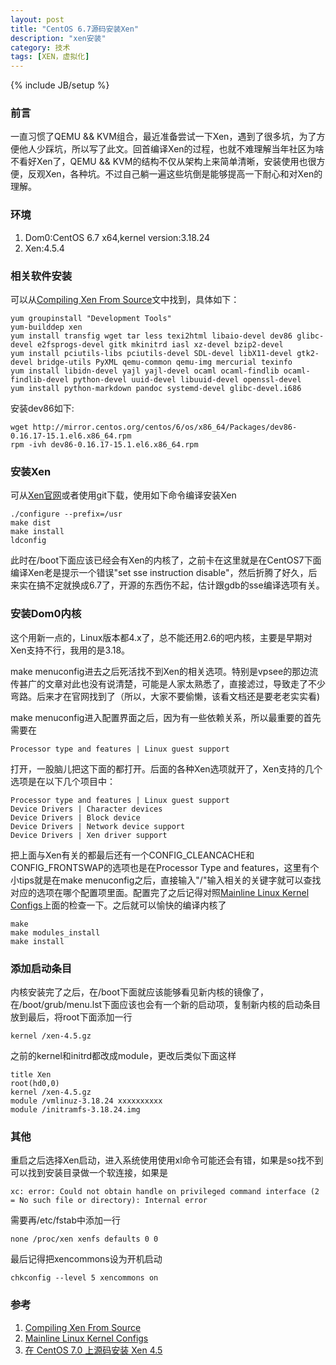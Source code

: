 ```yaml
---
layout: post
title: "CentOS 6.7源码安装Xen"
description: "xen安装"
category: 技术
tags: [XEN，虚拟化]
---
```

{% include JB/setup %}


<h3>前言</h3>

一直习惯了QEMU && KVM组合，最近准备尝试一下Xen，遇到了很多坑，为了方便他人少踩坑，所以写了此文。回首编译Xen的过程，也就不难理解当年社区为啥不看好Xen了，QEMU && KVM的结构不仅从架构上来简单清晰，安装使用也很方便，反观Xen，各种坑。不过自己躺一遍这些坑倒是能够提高一下耐心和对Xen的理解。

<h3>环境</h3>

1. Dom0:CentOS 6.7 x64,kernel version:3.18.24
2. Xen:4.5.4

<h3>相关软件安装</h3>

可以从[Compiling Xen From Source](http://wiki.xenproject.org/wiki/Compiling_Xen_From_Source)文中找到，具体如下：

	yum groupinstall "Development Tools"
	yum-builddep xen
	yum install transfig wget tar less texi2html libaio-devel dev86 glibc-devel e2fsprogs-devel gitk mkinitrd iasl xz-devel bzip2-devel
	yum install pciutils-libs pciutils-devel SDL-devel libX11-devel gtk2-devel bridge-utils PyXML qemu-common qemu-img mercurial texinfo
	yum install libidn-devel yajl yajl-devel ocaml ocaml-findlib ocaml-findlib-devel python-devel uuid-devel libuuid-devel openssl-devel
	yum install python-markdown pandoc systemd-devel glibc-devel.i686

安装dev86如下:

	wget http://mirror.centos.org/centos/6/os/x86_64/Packages/dev86-0.16.17-15.1.el6.x86_64.rpm
	rpm -ivh dev86-0.16.17-15.1.el6.x86_64.rpm

<h3>安装Xen</h3>

可从[Xen官网](http://www.xenproject.org/)或者使用git下载，使用如下命令编译安装Xen
	
	./configure --prefix=/usr
	make dist
	make install
	ldconfig

此时在/boot下面应该已经会有Xen的内核了，之前卡在这里就是在CentOS7下面编译Xen老是提示一个错误"set sse instruction disable"，然后折腾了好久，后来实在搞不定就换成6.7了，开源的东西伤不起，估计跟gdb的sse编译选项有关。

<h3>安装Dom0内核</h3>

这个用新一点的，Linux版本都4.x了，总不能还用2.6的吧内核，主要是早期对Xen支持不行，我用的是3.18。

make menuconfig进去之后死活找不到Xen的相关选项。特别是vpsee的那边流传甚广的文章对此也没有说清楚，可能是人家太熟悉了，直接滤过，导致走了不少弯路。后来才在官网找到了（所以，大家不要偷懒，该看文档还是要老老实实看)

make menuconfig进入配置界面之后，因为有一些依赖关系，所以最重要的首先需要在
	
	Processor type and features | Linux guest support

打开，一股脑儿把这下面的都打开。后面的各种Xen选项就开了，Xen支持的几个选项是在以下几个项目中：

	Processor type and features | Linux guest support
	Device Drivers | Character devices
	Device Drivers | Block device 
	Device Drivers | Network device support
	Device Drivers | Xen driver support

把上面与Xen有关的都最后还有一个CONFIG\_CLEANCACHE和CONFIG\_FRONTSWAP的选项也是在Processor Type and features，这里有个小tips就是在make menuconfig之后，直接输入"/"输入相关的关键字就可以查找对应的选项在哪个配置项里面。配置完了之后记得对照[Mainline Linux Kernel Configs](http://wiki.xenproject.org/wiki/Mainline_Linux_Kernel_Configs)上面的检查一下。之后就可以愉快的编译内核了

	make 
	make modules_install
	make install


<h3>添加启动条目</h3>

内核安装完了之后，在/boot下面就应该能够看见新内核的镜像了，在/boot/grub/menu.lst下面应该也会有一个新的启动项，复制新内核的启动条目放到最后，将root下面添加一行
	
	kernel /xen-4.5.gz

之前的kernel和initrd都改成module，更改后类似下面这样

	title Xen
	root(hd0,0)
	kernel /xen-4.5.gz
	module /vmlinuz-3.18.24 xxxxxxxxxx
	module /initramfs-3.18.24.img


<h3>其他</h3>

重启之后选择Xen启动，进入系统使用使用xl命令可能还会有错，如果是so找不到可以找到安装目录做一个软连接，如果是

	xc: error: Could not obtain handle on privileged command interface (2 = No such file or directory): Internal error

需要再/etc/fstab中添加一行

	none /proc/xen xenfs defaults 0 0

最后记得把xencommons设为开机启动

	chkconfig --level 5 xencommons on

	
<h3>参考</h3>

1. [Compiling Xen From Source](http://wiki.xenproject.org/wiki/Compiling_Xen_From_Source)
2. [Mainline Linux Kernel Configs](http://wiki.xenproject.org/wiki/Mainline_Linux_Kernel_Configs)
3. [在 CentOS 7.0 上源码安装 Xen 4.5](http://www.vpsee.com/2014/07/compile-and-install-xen-from-source-code-on-centos-7-0/)